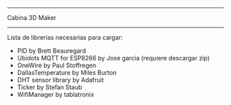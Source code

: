 ******************
  Cabina 3D Maker
******************

Lista de librerias necesarias para cargar:
- PID by Brett Beauregard
- Ubidots MQTT for ESP8266 by Jose garcia (requiere descargar zip)
- OneWire by Paul Stoffregen
- DallasTemperature by Miles Burton 
- DHT sensor library by Adafruit
- Ticker by Stefan Staub
- WifiManager by tablatronix
